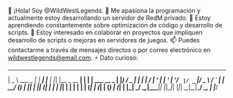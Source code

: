 👋 ¡Hola! Soy @WildWestLegends.
👀 Me apasiona la programación y actualmente estoy desarrollando un servidor de RedM privado.
🌱 Estoy aprendiendo constantemente sobre optimización de código y desarrollo de scripts.
💞️ Estoy interesado en colaborar en proyectos que impliquen desarrollo de scripts o mejoras en servidores de juegos.
📫 Puedes contactarme a través de mensajes directos o por correo electrónico en wildwestlegends@email.com.
⚡ Dato curioso:
  ____             _       _     _   _             _     _             
 |  _ \ ___  _   _| |_ ___| |__ | |_| |__  _ __ __| | __| | ___   __ _ 
 | |_) / _ \| | | | __/ __| '_ \| __| '_ \| '__/ _` |/ _` |/ _ \ / _` |
 |  __/ (_) | |_| | || (__| | | | |_| | | | | | | (_| | (_| | (_) | (_| |
 |_|   \___/ \__,_|\__\___|_| |_|\__|_| |_|_|  \__,_|\__,_|\___/ \__, |
                                                                   |___/ 


<!---
WildWestLegends/WildWestLegends is a ✨ special ✨ repository because its `README.md` (this file) appears on your GitHub profile.
You can click the Preview link to take a look at your changes.
--->
